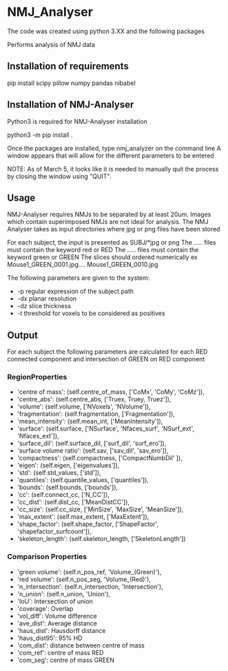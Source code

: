 # NMJ_Analyser
The code was created using python 3.XX and the following packages

Performs analysis of NMJ data 

## Installation of requirements
pip install scipy pillow numpy pandas nibabel

## Installation of NMJ-Analyser
Python3 is required for NMJ-Analyser installation

python3 -m pip install .

Once the packages are installed, type nmj_analyzer on the command line
A window appears that will allow for the different parameters to be entered

NOTE: As of March 5, it looks like it is needed to manually quit the process by closing the window using "QUIT".


## Usage

NMJ-Analyser requires NMJs to be separated by at least 20um. Images which contain superimposed NMJs are not ideal for analysis.
The NMJ Analyser takes as input directories where jpg or png files have been stored 

For each subject, the input is presented as 
SUBJ/*jpg or png
The ..... files must contain the keyword red or RED
The ..... files must contain the keyword green or GREEN
The slices should ordered numerically ex Mouse1_GREEN_0001.jpg.... Mouse1_GREEN_0010.jpg

The following parameters are given to the system:
 - -p regular expression of the subject path
 - -dx planar resolution
 - -dz slice thickness
 - -t threshold for voxels to be considered as positives
 
## Output
 For each subject the following parameters are calculated for each RED connected component and intersection of GREEN on RED component
 
### RegionProperties
 - 'centre of mass': (self.centre_of_mass, ['CoMx',
                                                     'CoMy',
                                                     'CoMz']),
 - 'centre_abs': (self.centre_abs, ['Truex, Truey, Truez']),
 - 'volume': (self.volume,
                       ['NVoxels', 'NVolume']),
 - 'fragmentation': (self.fragmentation, ['Fragmentation']),
 - 'mean_intensity': (self.mean_int, ['MeanIntensity']),
 - 'surface': (self.surface, ['NSurface', 'Nfaces_surf',
                                       'NSurf_ext', 'Nfaces_ext']),
 - 'surface_dil': (self.surface_dil, ['surf_dil', 'surf_ero']),
 - 'surface volume ratio': (self.sav, ['sav_dil', 'sav_ero']),
 - 'compactness': (self.compactness, ['CompactNumbDil'
                                               ]),
 - 'eigen': (self.eigen, ['eigenvalues']),
 - 'std': (self.std_values, ['std']),
 - 'quantiles': (self.quantile_values, ['quantiles']),
 - 'bounds': (self.bounds, ['bounds']),
 - 'cc': (self.connect_cc, ['N_CC']),
 - 'cc_dist': (self.dist_cc, ['MeanDistCC']),
 - 'cc_size': (self.cc_size, ['MinSize', 'MaxSize', 'MeanSize']),
 - 'max_extent': (self.max_extent, ['MaxExtent']),
 - 'shape_factor': (self.shape_factor, ['ShapeFactor',
                                                 'shapefactor_surfcount']),
 - 'skeleton_length': (self.skeleton_length, ['SkeletonLength'])
 
### Comparison Properties
 - 'green volume': (self.n_pos_ref, 'Volume_(Green)'),
 - 'red volume': (self.n_pos_seg, 'Volume_(Red)'),
 - 'n_intersection': (self.n_intersection, 'Intersection'),
 - 'n_union': (self.n_union, 'Union'),
 - 'IoU': Intersection of union
 - 'coverage': Overlap        
 - 'vol_diff': Volume difference
 - 'ave_dist': Average distance
 - 'haus_dist': Hausdorff distance
 - 'haus_dist95': 95% HD
 - 'com_dist': distance between centre of mass
 - 'com_ref': centre of mass RED
 - 'com_seg': centre of mass GREEN

